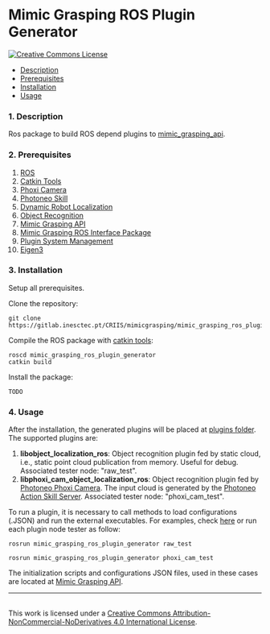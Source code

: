# Mimic Grasping ROS Plugin Generator
<a rel="license" href="http://creativecommons.org/licenses/by-nc-nd/4.0/"><img alt="Creative Commons License" style="border-width:0" src="https://i.creativecommons.org/l/by-nc-nd/4.0/88x31.png" />

* [Description](#Description)
* [Prerequisites](#Prerequisites)
* [Installation](#Installation)
* [Usage](#Usage)


### <a name="Description"></a>1. Description

Ros package to build ROS depend plugins to [mimic_grasping_api](https://gitlab.inesctec.pt/CRIIS/mimicgrasping/mimic_grasping_api).

### <a name="Prerequisites"></a>2. Prerequisites

1. [ROS](http://wiki.ros.org/ROS/Installation)
2. [Catkin Tools](https://catkin-tools.readthedocs.io/en/latest/installing.html)
3. [Phoxi Camera](https://github.com/carlosmccosta/phoxi_camera)
4. [Photoneo Skill](https://gitlab.inesctec.pt/pmrebelo/photoneo_skill)
5. [Dynamic Robot Localization](https://github.com/carlosmccosta/dynamic_robot_localization)
6. [Object Recognition](https://github.com/carlosmccosta/object_recognition)
7. [Mimic Grasping API](https://gitlab.inesctec.pt/CRIIS/mimicgrasping/mimic_grasping_api)
8. [Mimic Grasping ROS Interface Package](https://gitlab.inesctec.pt/CRIIS/mimicgrasping/mimic_grasping_ros_interface_package)
9. [Plugin System Management](https://gitlab.inesctec.pt/CRIIS/mimicgrasping/plugin_system_management)
10. [Eigen3](https://eigen.tuxfamily.org/dox/)

### <a name="Installation"></a>3. Installation

Setup all prerequisites.

Clone the repository:
```
git clone https://gitlab.inesctec.pt/CRIIS/mimicgrasping/mimic_grasping_ros_plugin_generator
```
Compile the ROS package with [catkin tools](https://catkin-tools.readthedocs.io/en/latest/installing.html):

```
roscd mimic_grasping_ros_plugin_generator
catkin build
```

Install the package:
```
TODO
```
### <a name="Usage"></a>4. Usage

After the installation, the generated plugins will be placed at [plugins folder](./plugins). The supported plugins are:

1. **libobject_localization_ros**: Object recognition plugin fed by static cloud, i.e., static point cloud publication from memory. Useful for debug. Associated tester node: "raw_test".
2. **libphoxi_cam_object_localization_ros**: Object recognition plugin fed by [Photoneo Phoxi Camera](https://github.com/carlosmccosta/phoxi_camera). The input cloud is generated by the [Photoneo Action Skill Server](https://gitlab.inesctec.pt/pmrebelo/photoneo_skill). Associated tester node: "phoxi_cam_test".

To run a plugin, it is necessary to call methods to load configurations (.JSON) and run the external executables. For examples, check [here](./src/examples) or run each plugin node tester as follow:

```
rosrun mimic_grasping_ros_plugin_generator raw_test
```

```
rosrun mimic_grasping_ros_plugin_generator phoxi_cam_test
```


The initialization scripts and configurations JSON files, used in these cases are located at [Mimic Grasping API](https://gitlab.inesctec.pt/CRIIS/mimicgrasping/mimic_grasping_api).


-----------------------------------------------------------------------------------------------------------------
<br />This work is licensed under a <a rel="license" href="http://creativecommons.org/licenses/by-nc-nd/4.0/">Creative Commons Attribution-NonCommercial-NoDerivatives 4.0 International License</a>.
